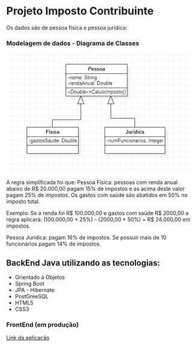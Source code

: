 # Projeto Imposto Contribuinte
Os dados são de pessoa física e pessoa jurídica:

### Modelagem de dados - Diagrama de Classes
![Modelo](src/main/resources/static/img/Modelo.png)

A regra simplificada foi que:
Pessoa Física: pessoas com renda anual abaixo de R$ 20.000,00 pagam 15% de impostos e as acima deste valor pagam 25% de impostos. Os gastos com saúde são abatidos em 50%  no imposto total.

Exemplo: Se a renda foi R$ 100.000,00 e gastos com saúde R$ 2000,00 a regra aplicará: 
(100.000,00 * 25%) - (2000,00 * 50%) = R$ 24.000,00 em impostos.

Pessoa Jurídica: pagam 16% de impostos. Se possuir mais de 10 funcionários pagam 14% de impostos.

## BackEnd Java utilizando as tecnologias:
* Orientado à Objetos
* Spring Boot
* JPA - Hibernate
* PostGreeSQL
* HTML5
* CSS3

### FrontEnd (em produção) 
[Link da aplicação](https://imposto-contribuinte.herokuapp.com/) 